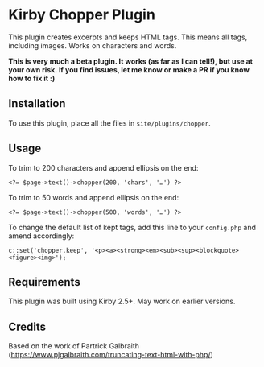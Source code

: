 # Kirby Chopper Plugin

This plugin creates excerpts and keeps HTML tags. This means all tags, including images. Works on characters and words.

**This is very much a beta plugin. It works (as far as I can tell!), but use at your own risk. If you find issues, let me know or make a PR if you know how to fix it :)**

## Installation

To use this plugin, place all the files in `site/plugins/chopper`.

## Usage

To trim to 200 characters and append ellipsis on the end:

```
<?= $page->text()->chopper(200, 'chars', '…') ?>
```

To trim to 50 words and append ellipsis on the end:

```
<?= $page->text()->chopper(500, 'words', '…') ?>
```

To change the default list of kept tags, add this line to your `config.php` and amend accordingly:

```
c::set('chopper.keep', '<p><a><strong><em><sub><sup><blockquote><figure><img>');
```

## Requirements

This plugin was built using Kirby 2.5+. May work on earlier versions.


## Credits
Based on the work of Partrick Galbraith (https://www.pjgalbraith.com/truncating-text-html-with-php/)

